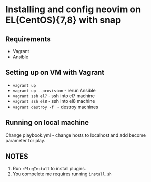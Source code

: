 # Installing and config neovim on EL(CentOS){7,8} with snap

## Requirements

- Vagrant
- Ansible

## Setting up on VM with Vagrant

- `vagrant up`
- `vagrant up --provision` - rerun Ansible
- `vagrant ssh el7` - ssh into el7 machine
- `vagrant ssh el8` - ssh into el8 machine
- `vagrant destroy -f ` - destroy machines

## Running on local machine

Change playbook.yml - change hosts to localhost and add become parameter for play.

## NOTES

1. Run `:PlugInstall` to install plugins.
2. You compelete me requires running `install.sh`
